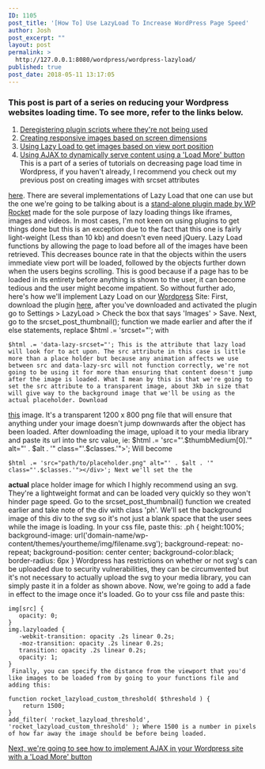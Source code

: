 ```yaml
---
ID: 1105
post_title: '[How To] Use LazyLoad To Increase WordPress Page Speed'
author: Josh
post_excerpt: ""
layout: post
permalink: >
  http://127.0.0.1:8080/wordpress/wordpress-lazyload/
published: true
post_date: 2018-05-11 13:17:05
---
```

### This post is part of a series on reducing your Wordpress websites loading time. To see more, refer to the links below.

1.  [Deregistering plugin scripts where they're not being used][1]
2.  [Creating responsive images based on screen dimensions][2]
3.  [Using Lazy Load to get images based on view port position][3]
4.  [Using AJAX to dynamically serve content using a 'Load More' button][4] This is a part of a series of tutorials on decreasing page load time in Wordpress, if you haven't already, I recommend you check out my previous post on creating images with srcset attributes 

[here][2]. There are several implementations of Lazy Load that one can use but the one we're going to be talking about is a [stand-alone plugin made by WP Rocket][5] made for the sole purpose of lazy loading things like iframes, images and videos. In most cases, I'm not keen on using plugins to get things done but this is an exception due to the fact that this one is fairly light-weight (Less than 10 kb) and doesn't even need jQuery. Lazy Load functions by allowing the page to load before all of the images have been retrieved. This decreases bounce rate in that the objects within the users immediate view port will be loaded, followed by the objects further down when the users begins scrolling. This is good because if a page has to be loaded in its entirety before anything is shown to the user, it can become tedious and the user might become impatient. So without further ado, here's how we'll implement Lazy Load on our [Wordpress][6] Site: First, download the plugin [here][5], after you've downloaded and activated the plugin go to Settings > LazyLoad > Check the box that says 'Images' > Save. Next, go to the srcset_post_thumbnail(); function we made earlier and after the if else statements, replace 
    $html .= 'srcset="'; with 

    $html .= 'data-lazy-srcset="'; This is the attribute that lazy load will look for to act upon. The src attribute in this case is little more than a place holder but because any animation affects we use between src and data-lazy-src will not function correctly, we're not going to be using it for more than ensuring that content doesn't jump after the image is loaded. What I mean by this is that we're going to set the src attribute to a transparent image, about 3kb in size that will give way to the background image that we'll be using as the actual placeholder. Download 

[this][7] image. It's a transparent 1200 x 800 png file that will ensure that anything under your image doesn't jump downwards after the object has been loaded. After downloading the image, upload it to your media library and paste its url into the src value, ie: 
    $html .= 'src="'.$thumbMedium[0].'" alt="' . $alt . '" class="'.$classes.'"></div>'; Will become 

    $html .= 'src="path/to/placeholder.png" alt="' . $alt . '" class="'.$classes.'"></div>'; Next we'll set the the 

**actual** place holder image for which I highly recommend using an svg. They're a lightweight format and can be loaded very quickly so they won't hinder page speed. Go to the srcset_post_thumbnail() function we created earlier and take note of the div with class 'ph'. We'll set the background image of this div to the svg so it's not just a blank space that the user sees while the image is loading. In your css file, paste this: 
     .ph {
    	height:100%;
    	background-image: url('domain-name/wp-content/themes/yourtheme/img/filename.svg');
    	background-repeat: no-repeat;
    	background-position: center center;
    	background-color:black;
    	border-radius: 6px
    }
     Wordpress has restrictions on whether or not svg's can be uploaded due to security vulnerabilities, they can be circumvented but it's not necessary to actually upload the svg to your media library, you can simply paste it in a folder as shown above. Now, we're going to add a fade in effect to the image once it's loaded. Go to your css file and paste this: 

    img[src] {
       opacity: 0;
    }
    img.lazyloaded {
       -webkit-transition: opacity .2s linear 0.2s;
       -moz-transition: opacity .2s linear 0.2s;
       transition: opacity .2s linear 0.2s;
       opacity: 1;
    }
     Finally, you can specify the distance from the viewport that you'd like images to be loaded from by going to your functions file and adding this: 

    function rocket_lazyload_custom_threshold( $threshold ) {
    	return 1500;
    }
    add_filter( 'rocket_lazyload_threshold', 'rocket_lazyload_custom_threshold' ); Where 1500 is a number in pixels of how far away the image should be before being loaded. 

[Next, we're going to see how to implement AJAX in your Wordpress site with a 'Load More' button][4]

 [1]: http://127.0.0.1:8080/wordpress/how-to-deregister-javascript-files-to-increase-page-loading-speed/
 [2]: http://127.0.0.1:8080/wordpress/responsive-images-with-srcset/
 [3]: http://127.0.0.1:8080/wordpress/how-to-use-lazyload-to-increase-page-speed/
 [4]: http://127.0.0.1:8080/wordpress/use-ajax-reduce-load-time/
 [5]: https://wordpress.org/plugins/rocket-lazy-load/
 [6]: http://127.0.0.1:8080/wordpress/topics/dev-code/wordpress/
 [7]: http://127.0.0.1:8080/wordpress/wp-content/uploads/2018/05/placeholder.png